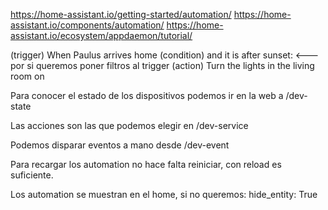 https://home-assistant.io/getting-started/automation/
https://home-assistant.io/components/automation/
https://home-assistant.io/ecosystem/appdaemon/tutorial/

(trigger)    When Paulus arrives home
(condition)  and it is after sunset:     <--- por si queremos poner filtros al trigger
(action)     Turn the lights in the living room on

Para conocer el estado de los dispositivos podemos ir en la web a /dev-state

Las acciones son las que podemos elegir en /dev-service

Podemos disparar eventos a mano desde /dev-event


Para recargar los automation no hace falta reiniciar, con reload es suficiente.

Los automation se muestran en el home, si no queremos:
hide_entity: True
